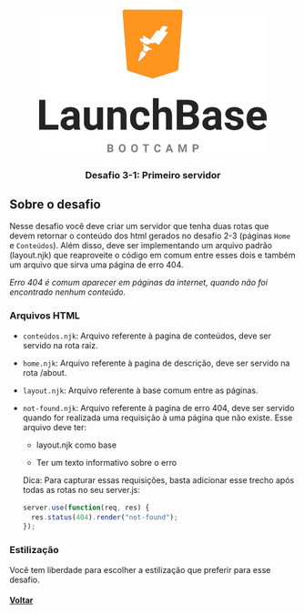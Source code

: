 <h1 align="center">
    <img alt="LaunchBase Bootcamp" src="../assets/launchbase-bootcamp-logo.png" width="400px" />
</h1>

<h3 align="center">
  Desafio 3-1: Primeiro servidor
</h3>

## Sobre o desafio

Nesse desafio você deve criar um servidor que tenha duas rotas que devem retornar o conteúdo dos html gerados no desafio 2-3 (páginas `Home` e `Conteúdos`). Além disso, deve ser implementando um arquivo padrão (layout.njk) que reaproveite o código em comum entre esses dois e também um arquivo que sirva uma página de erro 404.

*Erro 404 é comum aparecer em páginas da internet, quando não foi encontrado nenhum conteúdo.*

### Arquivos HTML

- `conteúdos.njk`: Arquivo referente à pagina de conteúdos, deve ser servido na rota raiz.

- `home.njk`: Arquivo referente à pagina de descrição, deve ser servido na rota /about.

- `layout.njk`: Arquivo referente à base comum entre as páginas.

- `not-found.njk`: Arquivo referente à pagina de erro 404, deve ser servido quando for realizada uma requisição à uma página que não existe. Esse arquivo deve ter:
    
  - layout.njk como base
    
  - Ter um texto informativo sobre o erro

  Dica: Para capturar essas requisições, basta adicionar esse trecho após todas as rotas no seu server.js:

  ```javascript
  server.use(function(req, res) {
    res.status(404).render("not-found");
  });
  ```

### Estilização

Você tem liberdade para escolher a estilização que preferir para esse desafio.

#### [Voltar](../README.md)